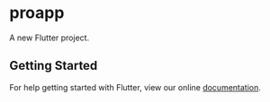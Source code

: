 # proapp

A new Flutter project.

## Getting Started

For help getting started with Flutter, view our online
[documentation](http://flutter.io/).

